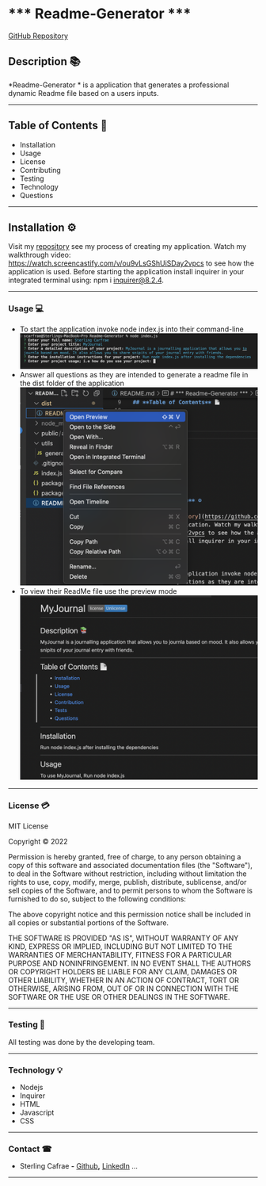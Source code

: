 # *** Readme-Generator ***
[GitHub Repository](https://github.com/scarfrae/Readme-Generator)

## **Description** 📚

*Readme-Generator * is a application that generates a professional dynamic Readme file based on a users inputs. 
<hr>

## **Table of Contents** 📄

* Installation
* Usage
* License
* Contributing
* Testing
* Technology
* Questions

---

## **Installation** ⚙️

Visit my [repository](https://github.com/scarfrae/Readme-Generator) see my process of creating my application. Watch my walkthrough video: https://watch.screencastify.com/v/ou9vLsGShUiSDay2vpcs to see how the application is used. Before starting the application install inquirer in your integrated terminal using: npm i inquirer@8.2.4.
<hr>

### **Usage** 💻
* To start the application invoke node index.js into their command-line
![Screenshot of command-line questions](./public/assets/CommandLine.png)
* Answer all questions as they are intended to generate a readme file in the dist folder of the application
![Screenshot of where to find preview](./public/assets/PreviewStart.png)
* To view their ReadMe file use the preview mode 
![Screenshot of readme preview](./public/assets/Preview.png)

<hr>

### **License** 💳

MIT License

Copyright © 2022

Permission is hereby granted, free of charge, to any person obtaining a copy of this software and associated documentation files (the "Software"), to deal in the Software without restriction, including without limitation the rights to use, copy, modify, merge, publish, distribute, sublicense, and/or sell copies of the Software, and to permit persons to whom the Software is furnished to do so, subject to the following conditions:

The above copyright notice and this permission notice shall be included in all copies or substantial portions of the Software.

THE SOFTWARE IS PROVIDED "AS IS", WITHOUT WARRANTY OF ANY KIND, EXPRESS OR IMPLIED, INCLUDING BUT NOT LIMITED TO THE WARRANTIES OF MERCHANTABILITY, FITNESS FOR A PARTICULAR PURPOSE AND NONINFRINGEMENT. IN NO EVENT SHALL THE AUTHORS OR COPYRIGHT HOLDERS BE LIABLE FOR ANY CLAIM, DAMAGES OR OTHER LIABILITY, WHETHER IN AN ACTION OF CONTRACT, TORT OR OTHERWISE, ARISING FROM, OUT OF OR IN CONNECTION WITH THE SOFTWARE OR THE USE OR OTHER DEALINGS IN THE SOFTWARE.
<hr>

### **Testing** 📝
All testing was done by the developing team.
<hr>

### **Technology** 💡
* Nodejs
* Inquirer
* HTML
* Javascript
* CSS
<hr>

### **Contact** ☎
* Sterling Cafrae **-** [Github](https://github.com/scarfrae)**,** [LinkedIn](https://www.linkedin.com/in/sterling-carfrae-a2a8151a5/)
...
***

